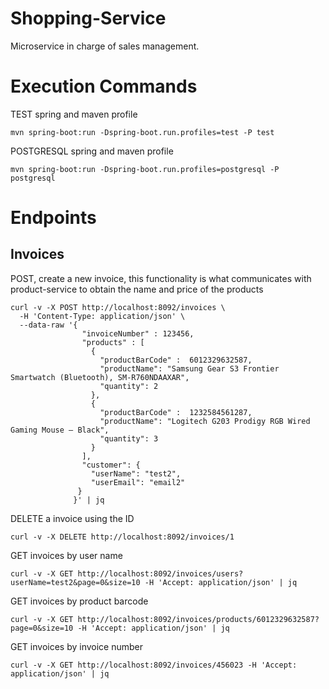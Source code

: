 # Shopping-Service

Microservice in charge of sales management.

# Execution Commands

TEST spring and maven profile

    mvn spring-boot:run -Dspring-boot.run.profiles=test -P test

POSTGRESQL spring and maven profile

    mvn spring-boot:run -Dspring-boot.run.profiles=postgresql -P postgresql


# Endpoints

## Invoices

POST, create a new invoice, this functionality is what communicates with product-service to obtain the name and price of the products

    curl -v -X POST http://localhost:8092/invoices \
      -H 'Content-Type: application/json' \
      --data-raw '{
                    "invoiceNumber" : 123456,
                    "products" : [
                      {
                        "productBarCode" :  6012329632587,
                        "productName": "Samsung Gear S3 Frontier Smartwatch (Bluetooth), SM-R760NDAAXAR",
                        "quantity": 2
                      },
                      {
                        "productBarCode" :  1232584561287,
                        "productName": "Logitech G203 Prodigy RGB Wired Gaming Mouse – Black",
                        "quantity": 3
                      }
                    ],
                    "customer": {
                      "userName": "test2",
                      "userEmail": "email2"
                   }
                  }' | jq

DELETE a invoice using the ID

    curl -v -X DELETE http://localhost:8092/invoices/1

GET invoices by user name

    curl -v -X GET http://localhost:8092/invoices/users?userName=test2&page=0&size=10 -H 'Accept: application/json' | jq

GET invoices by product barcode

    curl -v -X GET http://localhost:8092/invoices/products/6012329632587?page=0&size=10 -H 'Accept: application/json' | jq

GET invoices by invoice number

    curl -v -X GET http://localhost:8092/invoices/456023 -H 'Accept: application/json' | jq
